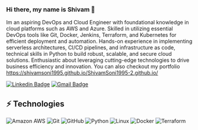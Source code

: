 ### Hi there, my name is Shivam 👋

<!-- Introduce yourself and give a brief introduction about yourself here.  Also include what tech you're interested in and what you are currently learning -->

Im an aspiring DevOps and Cloud Engineer with foundational knowledge in cloud platforms such as AWS and Azure. Skilled in utilizing essential DevOps tools like Git, Docker, Jenkins, Terraform, and Kubernetes for efficient deployment and automation. Hands-on experience in implementing serverless architectures, CI/CD pipelines, and infrastructure as code, technical skills in Python to build robust, scalable, and secure cloud solutions. Enthusiastic about leveraging cutting-edge technologies to drive business efficiency and innovation. You can also checkout my portfolio
https://shivamsoni1995.github.io/ShivamSoni1995-2.github.io/
<!-- Replace the fields below with the information requested. Remember to remove the encapsulating <> characters. For spaces in names, use %20 (e.g. Broadus%20Palmer) -->

[![Linkedin Badge](https://img.shields.io/badge/-Shivam%20Soni-blue?style=flat-square&logo=Linkedin&logoColor=white&link=https://www.linkedin.com/in/shivam-soni-43661a242/)]([https://www.linkedin.com/in/levelupwithbroadus/](https://www.linkedin.com/in/shivam-soni-43661a242/))
[![Gmail Badge](https://img.shields.io/badge/-shivtrent800@gmail.com-c14438?style=flat-square&logo=Gmail&logoColor=white&link=mailto:shivtrent800@gmail.com)](mailto:shivtrent800@gmail.com)

## ⚡ Technologies

<!-- Check out the Badges folder for more badges -->

![Amazon AWS](https://img.shields.io/badge/Amazon%20AWS-232F3E?style=flat-square&logo=amazon-aws)
![Git](https://img.shields.io/badge/-Git-black?style=flat-square&logo=git)
![GitHub](https://img.shields.io/badge/-GitHub-181717?style=flat-square&logo=github)
![Python](https://img.shields.io/badge/-Python-black?style=flat-square&logo=Python)
![Linux](https://img.shields.io/badge/Linux-FCC624?style=flat-square&logo=linux&logoColor=black)
![Docker](https://img.shields.io/badge/docker-%230db7ed.svg?style=for-the-badge&logo=docker&logoColor=white)
![Terraform](https://img.shields.io/badge/terraform-%235835CC.svg?style=for-the-badge&logo=terraform&logoColor=white)

<!-- Replace the fields below with the information requested. Remember to remove the encapsulating <> characters. -->
